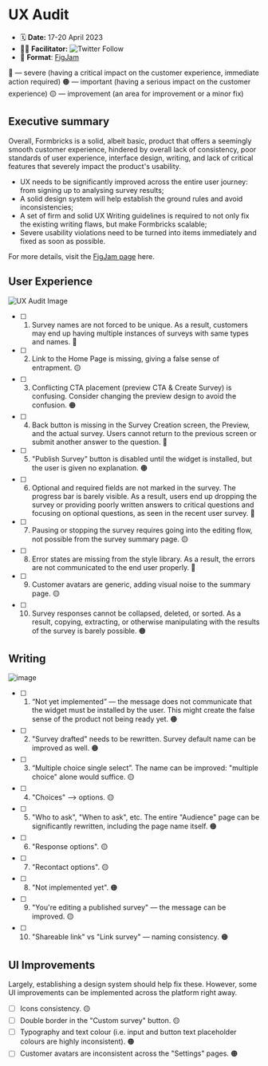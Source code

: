 # UX Audit
- 🗓️ **Date:** 17-20 April 2023
- 🙋‍♂️ **Facilitator:** <img alt="Twitter Follow" src="https://img.shields.io/twitter/follow/sirkotsky?label=Kristian&style=social">
- 📃 **Format**: [FigJam](https://www.figma.com/file/U97LsxCpWtb8LycFx7SK8f/Journey-Audit?node-id=1-743&t=E8UupyCQK8hpgUZS-4)

🔴 — severe (having a critical impact on the customer experience, immediate action required)
🟠 — important (having a serious impact on the customer experience)
🟡 — improvement (an area for improvement or a minor fix)

## Executive summary
Overall, Formbricks is a solid, albeit basic, product that offers a seemingly smooth customer experience, hindered by overall lack of consistency, poor standards of user experience, interface design, writing, and lack of critical features that severely impact the product's usability.

- UX needs to be significantly improved across the entire user journey: from signing up to analysing survey results;
- A solid design system will help establish the ground rules and avoid inconsistencies;
- A set of firm and solid UX Writing guidelines is required to not only fix the existing writing flaws, but make Formbricks scalable;
- Severe usability violations need to be turned into items immediately and fixed as soon as possible.

For more details, visit the [FigJam page](https://www.figma.com/file/U97LsxCpWtb8LycFx7SK8f/Journey-Audit?node-id=1-743&t=E8UupyCQK8hpgUZS-4) here.

## User Experience
![UX Audit Image](https://user-images.githubusercontent.com/22578094/233838523-f7fcbe5e-34a3-4053-a4a0-2e529470debf.png)

- [ ] 1. Survey names are not forced to be unique. As a result, customers may end up having multiple instances of surveys with same types and names. 🔴
- [ ] 2. Link to the Home Page is missing, giving a false sense of entrapment. 🟡
- [ ] 3. Conflicting CTA placement (preview CTA & Create Survey) is confusing. Consider changing the preview design to avoid the confusion. 🟠
- [ ] 4. Back button is missing in the Survey Creation screen, the Preview, and the actual survey. Users cannot return to the previous screen or submit another answer to the question. 🔴
- [ ] 5. "Publish Survey" button is disabled until the widget is installed, but the user is given no explanation. 🟠
- [ ] 6. Optional and required fields are not marked in the survey. The progress bar is barely visible. As a result, users end up dropping the survey or providing poorly written answers to critical questions and focusing on optional questions, as seen in the recent user survey. 🔴
- [ ] 7. Pausing or stopping the survey requires going into the editing flow, not possible from the survey summary page. 🟡
- [ ] 8. Error states are missing from the style library. As a result, the errors are not communicated to the end user properly. 🔴
- [ ] 9. Customer avatars are generic, adding visual noise to the summary page. 🟡
- [ ] 10. Survey responses cannot be collapsed, deleted, or sorted. As a result, copying, extracting, or otherwise manipulating with the results of the survey is barely possible. 🟠

## Writing
![image](https://user-images.githubusercontent.com/22578094/233841652-52ecaae3-2415-4a17-b8b4-c19902d70b4c.png)
- [ ] 1. “Not yet implemented” — the message does not communicate that the widget must be installed by the user. This might create the false sense of the product not being ready yet. 🟠
- [ ] 2. "Survey drafted" needs to be rewritten. Survey default name can be improved as well. 🟠
- [ ] 3. “Multiple choice single select”. The name can be improved: "multiple choice" alone would suffice. 🟡
- [ ] 4. "Choices" —> options. 🟡
- [ ] 5. "Who to ask", "When to ask", etc. The entire "Audience" page can be significantly rewritten, including the page name itself. 🟠
- [ ] 6. "Response options". 🟡
- [ ] 7. "Recontact options". 🟡
- [ ] 8. "Not implemented yet". 🟠
- [ ] 9. "You're editing a published survey" — the message can be improved. 🟡
- [ ] 10. "Shareable link" vs "Link survey" — naming consistency. 🟠

## UI Improvements
Largely, establishing a design system should help fix these. However, some UI improvements can be implemented across the platform right away.
- [ ] Icons consistency. 🟡
- [ ] Double border in the "Custom survey" button. 🟡
- [ ] Typography and text colour (i.e. input and button text placeholder colours are highly inconsistent). 🟠
- [ ] Customer avatars are inconsistent across the "Settings" pages. 🟠
